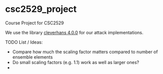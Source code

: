 # csc2529_project
Course Project for CSC2529

We use the library [cleverhans 4.0.0](https://github.com/cleverhans-lab/cleverhans/releases/tag/v4.0.0) for our attack implementations. 


TODO List / Ideas:
- Compare how much the scaling factor matters compared to number of ensemble elements
- Do small scaling factors (e.g. 1.1) work as well as larger ones?
- 
